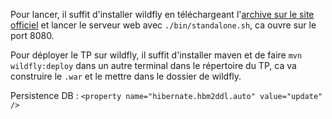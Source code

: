 Pour lancer, il suffit d'installer wildfly en téléchargeant l'[archive sur le site officiel](https://github.com/wildfly/wildfly/releases/download/31.0.1.Final/wildfly-31.0.1.Final.zip) et lancer le serveur web avec `./bin/standalone.sh`, ca ouvre sur le port 8080.

Pour déployer le TP sur wildfly, il suffit d'installer maven et de faire `mvn wildfly:deploy` dans un autre terminal dans le répertoire du TP, ca va construire le `.war` et le mettre dans le dossier de wildfly.

Persistence DB : `<property name="hibernate.hbm2ddl.auto" value="update" />`